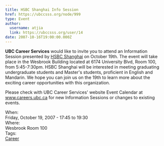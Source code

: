 ```yaml
---
title: HSBC Shanghai Info Session 
href: https://ubccsss.org/node/999
type: Event
author:
  username: atjia
  link: https://ubccsss.org/user/14
date: 2007-10-16T19:00:00.000Z
---
```


<div class="field field-name-body field-type-text-with-summary field-label-hidden"><div class="field-items"><div class="field-item even"><p><strong>UBC Career Services</strong> would like to invite you to attend an Information Session presented by <a href="http://www.hsbc.com/1/2/">HSBC Shanghai</a> on October 19th.  The event will take place in the Wesbrook Building located at 6174 University Blvd, Room 100, from 5:45-7:30pm.  HSBC Shanghai will be interested in meeting graduating undergraduate students and Master&apos;s students, proficient in English and Mandarin.  We hope you can join us on the 19th to learn more about the exciting career opportunities with this organization.</p>
<p>Please check with UBC Career Services&apos; website Event Calendar at <a href="http://www.careers.ubc.ca">www.careers.ubc.ca</a> for new Information Sessions or changes to existing events.</p>
</div></div></div><div class="field field-name-field-dates field-type-datetime field-label-above"><div class="field-label">When:&#xA0;</div><div class="field-items"><div class="field-item even"><span class="date-display-single">Friday, October 19, 2007 - <span class="date-display-range"><span class="date-display-start">17:45</span> to <span class="date-display-end">19:30</span></span></span></div></div></div><div class="field field-name-field-location field-type-text field-label-above"><div class="field-label">Where:&#xA0;</div><div class="field-items"><div class="field-item even">Wesbrook Room 100</div></div></div>    <footer>
    <div class="field field-name-field-tags field-type-taxonomy-term-reference field-label-above"><div class="field-label">Tags:&#xA0;</div><div class="field-items"><div class="field-item even"><a href="/career">Career</a></div></div></div>      </footer>